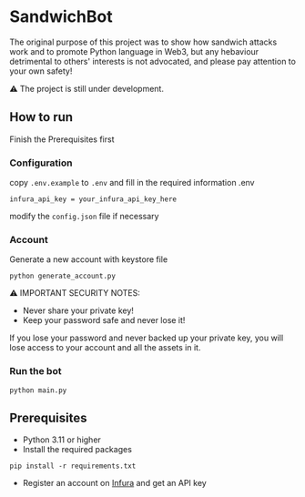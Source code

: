 # SandwichBot
The original purpose of this project was to show how sandwich attacks work and to promote Python language in Web3, but any hebaviour detrimental to others' interests is not advocated, and please pay attention to your own safety!

⚠️ The project is still under development.

## How to run

Finish the Prerequisites first

### Configuration
copy `.env.example` to `.env` and fill in the required information
.env
```shell
infura_api_key = your_infura_api_key_here
```
modify the `config.json` file if necessary

### Account
Generate a new account with keystore file
```shell
python generate_account.py
```
⚠️ IMPORTANT SECURITY NOTES:
- Never share your private key!
- Keep your password safe and never lose it!

If you lose your password and never backed up your private key, you will lose access to your account and all the assets in it.

### Run the bot
```shell
python main.py
```

## Prerequisites

- Python 3.11 or higher
- Install the required packages
```shell
pip install -r requirements.txt
```
- Register an account on [Infura](https://infura.io/) and get an API key
